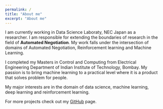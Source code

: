 ```yaml
---
permalink: /
title: "About me"
excerpt: "About me"
---
```


I am currently working in Data Science Laboraty, NEC Japan as a researcher. I am responsible for extending the boundaries of research in the field of **Automated Negotiation**. My work falls under the intersection of domains of Automated Negotiation, Reinforcement learning and Machine Learning.

I completed my Masters in Control and Computing from Electrical Engineering Department of Indian Institute of Technology, Bombay. My passion is to bring machine learning to a practical level where it is a product that solves problem for people.

My major interests are in the domain of data science, machine learning, deep learning and reinforcement learning.

For more projects check out my [GitHub]("https://github.com/ayansengupta17/") page.


